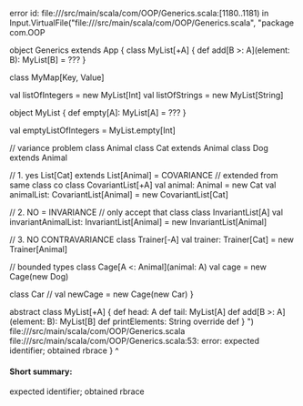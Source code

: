 error id: file://<WORKSPACE>/src/main/scala/com/OOP/Generics.scala:[1180..1181) in Input.VirtualFile("file://<WORKSPACE>/src/main/scala/com/OOP/Generics.scala", "package com.OOP

object Generics extends App {
  class MyList[+A] {
    def add[B >: A](element: B): MyList[B] = ???
  }

  class MyMap[Key, Value]

  val listOfIntegers = new MyList[Int]
  val listOfStrings = new MyList[String]

  object MyList {
    def empty[A]: MyList[A] = ???
  }

  val emptyListOfIntegers = MyList.empty[Int]

  // variance problem
  class Animal
  class Cat extends Animal
  class Dog extends Animal

  // 1. yes List[Cat] extends List[Animal] = COVARIANCE
  // extended from same class co
  class CovariantList[+A]
  val animal: Animal = new Cat
  val animalList: CovariantList[Animal] = new CovariantList[Cat]

  // 2. NO = INVARIANCE
  // only accept that class
  class InvariantList[A]
  val invariantAnimalList: InvariantList[Animal] = new InvariantList[Animal]

  // 3. NO CONTRAVARIANCE
  class Trainer[-A]
  val trainer: Trainer[Cat] = new Trainer[Animal]

  // bounded types
  class Cage[A <: Animal](animal: A)
  val cage = new Cage(new Dog)

  class Car 
  // val newCage = new Cage(new Car)
}

abstract class MyList[+A] {
  def head: A
  def tail: MyList[A]
  def add[B >: A](element: B): MyList[B]
  def printElements: String
  override def 
}
")
file://<WORKSPACE>/src/main/scala/com/OOP/Generics.scala
file://<WORKSPACE>/src/main/scala/com/OOP/Generics.scala:53: error: expected identifier; obtained rbrace
}
^
#### Short summary: 

expected identifier; obtained rbrace